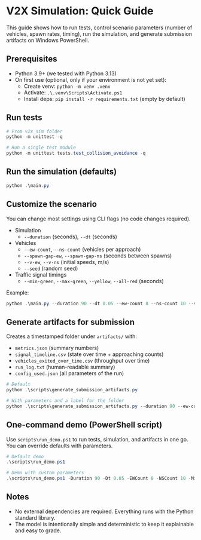 # V2X Simulation: Quick Guide

This guide shows how to run tests, control scenario parameters (number of vehicles, spawn rates, timing), run the simulation, and generate submission artifacts on Windows PowerShell.

## Prerequisites
- Python 3.9+ (we tested with Python 3.13)
- On first use (optional, only if your environment is not yet set):
  - Create venv: `python -m venv .venv`
  - Activate: `.\.venv\Scripts\Activate.ps1`
  - Install deps: `pip install -r requirements.txt` (empty by default)

## Run tests
```powershell
# From v2x_sim folder
python -m unittest -q

# Run a single test module
python -m unittest tests.test_collision_avoidance -q
```

## Run the simulation (defaults)
```powershell
python .\main.py
```

## Customize the scenario
You can change most settings using CLI flags (no code changes required).

- Simulation
  - `--duration` (seconds), `--dt` (seconds)
- Vehicles
  - `--ew-count`, `--ns-count` (vehicles per approach)
  - `--spawn-gap-ew`, `--spawn-gap-ns` (seconds between spawns)
  - `--v-ew`, `--v-ns` (initial speeds, m/s)
  - `--seed` (random seed)
- Traffic signal timings
  - `--min-green`, `--max-green`, `--yellow`, `--all-red` (seconds)

Example:
```powershell
python .\main.py --duration 90 --dt 0.05 --ew-count 8 --ns-count 10 --spawn-gap-ew 2.0 --spawn-gap-ns 1.8 --v-ew 13 --v-ns 12 --min-green 6 --max-green 20 --yellow 3 --all-red 1
```

## Generate artifacts for submission
Creates a timestamped folder under `artifacts/` with:
- `metrics.json` (summary numbers)
- `signal_timeline.csv` (state over time + approaching counts)
- `vehicles_exited_over_time.csv` (throughput over time)
- `run_log.txt` (human-readable summary)
- `config_used.json` (all parameters of the run)

```powershell
# Default
python .\scripts\generate_submission_artifacts.py

# With parameters and a label for the folder
python .\scripts\generate_submission_artifacts.py --duration 90 --ew-count 10 --ns-count 10 --min-green 6 --max-green 18 --tag demo
```

## One-command demo (PowerShell script)
Use `scripts\run_demo.ps1` to run tests, simulation, and artifacts in one go. You can override defaults with parameters.

```powershell
# Default demo
.\scripts\run_demo.ps1

# Demo with custom parameters
.\scripts\run_demo.ps1 -Duration 90 -Dt 0.05 -EWCount 8 -NSCount 10 -MinGreen 6 -MaxGreen 20 -Yellow 3 -AllRed 1 -Tag demo
```

## Notes
- No external dependencies are required. Everything runs with the Python standard library.
- The model is intentionally simple and deterministic to keep it explainable and easy to grade.
